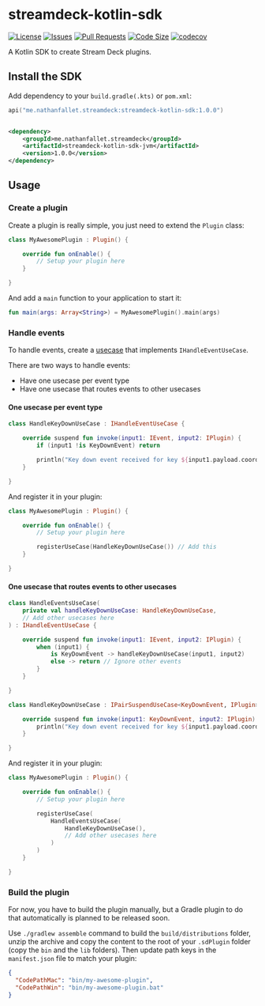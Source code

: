 # streamdeck-kotlin-sdk

[![License](https://img.shields.io/github/license/nathanfallet/streamdeck-kotlin-sdk)](LICENSE)
[![Issues](https://img.shields.io/github/issues/nathanfallet/streamdeck-kotlin-sdk)]()
[![Pull Requests](https://img.shields.io/github/issues-pr/nathanfallet/streamdeck-kotlin-sdk)]()
[![Code Size](https://img.shields.io/github/languages/code-size/nathanfallet/streamdeck-kotlin-sdk)]()
[![codecov](https://codecov.io/gh/nathanfallet/streamdeck-kotlin-sdk/graph/badge.svg?token=iIM9xwE4QT)](https://codecov.io/gh/nathanfallet/streamdeck-kotlin-sdk)

A Kotlin SDK to create Stream Deck plugins.

## Install the SDK

Add dependency to your `build.gradle(.kts)` or `pom.xml`:

```kotlin
api("me.nathanfallet.streamdeck:streamdeck-kotlin-sdk:1.0.0")
```

```xml

<dependency>
    <groupId>me.nathanfallet.streamdeck</groupId>
    <artifactId>streamdeck-kotlin-sdk-jvm</artifactId>
    <version>1.0.0</version>
</dependency>
```

## Usage

### Create a plugin

Create a plugin is really simple, you just need to extend the `Plugin` class:

```kotlin
class MyAwesomePlugin : Plugin() {

    override fun onEnable() {
        // Setup your plugin here
    }

}
```

And add a `main` function to your application to start it:

```kotlin
fun main(args: Array<String>) = MyAwesomePlugin().main(args)
```

### Handle events

To handle events, create a [usecase](https://github.com/nathanfallet/usecases) that implements `IHandleEventUseCase`.

There are two ways to handle events:

- Have one usecase per event type
- Have one usecase that routes events to other usecases

#### One usecase per event type

```kotlin
class HandleKeyDownUseCase : IHandleEventUseCase {

    override suspend fun invoke(input1: IEvent, input2: IPlugin) {
        if (input1 !is KeyDownEvent) return

        println("Key down event received for key ${input1.payload.coordinates.column}x${input1.payload.coordinates.row}")
    }

}
```

And register it in your plugin:

```kotlin
class MyAwesomePlugin : Plugin() {

    override fun onEnable() {
        // Setup your plugin here

        registerUseCase(HandleKeyDownUseCase()) // Add this
    }

}
```

#### One usecase that routes events to other usecases

```kotlin
class HandleEventsUseCase(
    private val handleKeyDownUseCase: HandleKeyDownUseCase,
    // Add other usecases here
) : IHandleEventUseCase {

    override suspend fun invoke(input1: IEvent, input2: IPlugin) {
        when (input1) {
            is KeyDownEvent -> handleKeyDownUseCase(input1, input2)
            else -> return // Ignore other events
        }
    }

}
```

```kotlin
class HandleKeyDownUseCase : IPairSuspendUseCase<KeyDownEvent, IPlugin> {

    override suspend fun invoke(input1: KeyDownEvent, input2: IPlugin) {
        println("Key down event received for key ${input1.payload.coordinates.column}x${input1.payload.coordinates.row}")
    }

}
```

And register it in your plugin:

```kotlin
class MyAwesomePlugin : Plugin() {

    override fun onEnable() {
        // Setup your plugin here

        registerUseCase(
            HandleEventsUseCase(
                HandleKeyDownUseCase(),
                // Add other usecases here
            )
        )
    }

}
```

### Build the plugin

For now, you have to build the plugin manually, but a Gradle plugin to do that automatically is planned to be released
soon.

Use `./gradlew assemble` command to build the `build/distributions` folder, unzip the archive and copy the content to
the root of your `.sdPlugin` folder (copy the `bin` and the `lib` folders). Then update path keys in the `manifest.json`
file to match your plugin:

```json
{
  "CodePathMac": "bin/my-awesome-plugin",
  "CodePathWin": "bin/my-awesome-plugin.bat"
}
```
